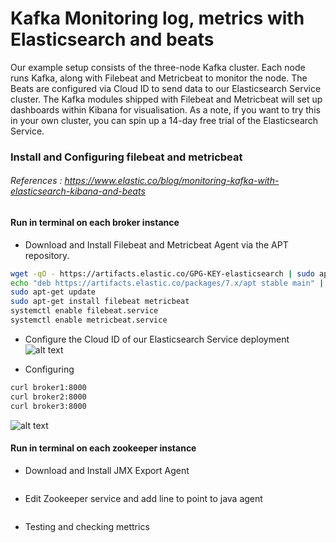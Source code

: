 

# Kafka Monitoring log, metrics with Elasticsearch and beats
Our example setup consists of the three-node Kafka cluster. Each node runs Kafka, along with Filebeat and Metricbeat to monitor the node. The Beats are configured via Cloud ID to send data to our Elasticsearch Service cluster. The Kafka modules shipped with Filebeat and Metricbeat will set up dashboards within Kibana for visualisation. As a note, if you want to try this in your own cluster, you can spin up a 14-day free trial of the Elasticsearch Service.

### Install and Configuring filebeat and metricbeat
###### References : https://www.elastic.co/blog/monitoring-kafka-with-elasticsearch-kibana-and-beats

                    
#### Run in terminal on each broker instance

* Download and Install Filebeat and Metricbeat Agent via the APT repository.
```bash
wget -qO - https://artifacts.elastic.co/GPG-KEY-elasticsearch | sudo apt-key add -
echo "deb https://artifacts.elastic.co/packages/7.x/apt stable main" | sudo tee -a /etc/apt/sources.list.d/elastic-7.x.list
sudo apt-get update
sudo apt-get install filebeat metricbeat
systemctl enable filebeat.service
systemctl enable metricbeat.service
```

* Configure the Cloud ID of our Elasticsearch Service deployment
![alt text](https://chongtech.blob.core.windows.net/chongtechgithubimages/elastic_cloudid.PNG)


* Configuring
```bash
curl broker1:8000
curl broker2:8000 
curl broker3:8000 
```
![alt text](https://achong.blob.core.windows.net/gitimages/prometheus.PNG)


#### Run in terminal on each zookeeper instance

* Download and Install JMX Export Agent 
```bash

```

* Edit Zookeeper service and add line to point to java agent
```bash


```

* Testing and checking mettrics
```bash

```




